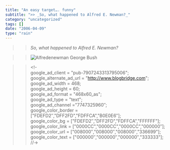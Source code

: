 ```yaml
---
title: "An easy target…. funny"
subtitle: ">> _So, what happened to Alfred E. Newman?_"
category: "uncategorized"
tags: []
date: "2006-04-09"
type: "rain"
---
```

>>

>> _So, what happened to Alfred E. Newman?_

>>

>> ![Alfredenewman George
Bush](https://i0.wp.com/s3.media.squarespace.com/production/1075723/12829350/weblogs/images/AlfredENewman%2520George%2520Bush.gif?w=584)

>>

>> <!-  
> google_ad_client = "pub-7907243313795006";  
> google_alternate_ad_url = "http://www.blogbridge.com";  
> google_ad_width = 468;  
> google_ad_height = 60;  
> google_ad_format = "468x60_as";  
> google_ad_type = "text";  
> google_ad_channel ="7747325960″;  
> google_color_border = ["FDEFD2″,"DFF2FD","FDFFCA","B0E0E6″];  
> google_color_bg = ["FDEFD2″,"DFF2FD","FDFFCA","FFFFFF"];  
> google_color_link = ["0000CC","0000CC","0000CC","000000″];  
> google_color_url = ["008000″,"008000″,"008000″,"336699"];  
> google_color_text = ["000000″,"000000″,"000000″,"333333"];  
> //->  
> <script type="text/javascript"  
>  src="http://pagead2.googlesyndication.com/pagead/show_ads.js">
>>

>> Technorati Tags: [funny](<http://www.technorati.com/tag/funny>)


* **Link to site:** **[An easy target…. funny](None)**